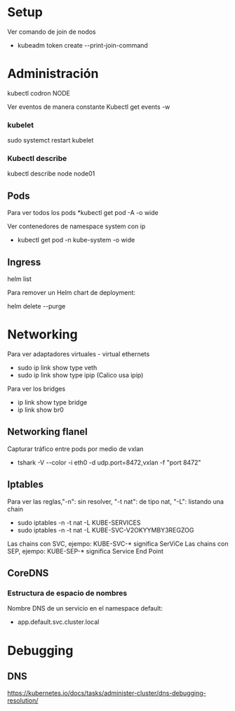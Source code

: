 
# Setup

Ver comando de join de nodos 
* kubeadm token create --print-join-command

# Administración
kubectl codron NODE

Ver eventos de manera constante
Kubectl get events -w
### kubelet
sudo systemct restart kubelet

### Kubectl describe
kubectl describe node node01

## Pods

Para ver todos los pods
*kubectl get pod -A -o wide

Ver contenedores de namespace system con ip
* kubectl get pod -n kube-system -o wide

## Ingress

helm list

Para remover un Helm chart de deployment:

helm delete <release-name>--purge

# Networking

Para ver adaptadores virtuales - virtual ethernets
* sudo ip link show type veth
* sudo ip link show type ipip (Calico usa ipip)

Para ver los bridges
* ip link show type bridge
* ip link show br0

## Networking flanel

Capturar tráfico entre pods por medio de vxlan
* tshark -V --color -i eth0 -d udp.port=8472,vxlan -f "port 8472"

## Iptables
Para ver las reglas,"-n": sin resolver, "-t nat": de tipo nat, "-L": listando una chain
* sudo iptables -n -t nat -L KUBE-SERVICES
* sudo iptables -n -t nat -L KUBE-SVC-V2OKYYMBY3REGZOG

Las chains con SVC, ejempo: KUBE-SVC-* significa SerViCe
Las chains con SEP, ejempo: KUBE-SEP-* significa Service End Point

## CoreDNS

### Estructura de espacio de nombres

Nombre DNS de un servicio en el namespace default:
* app.default.svc.cluster.local

# Debugging

## DNS
https://kubernetes.io/docs/tasks/administer-cluster/dns-debugging-resolution/

